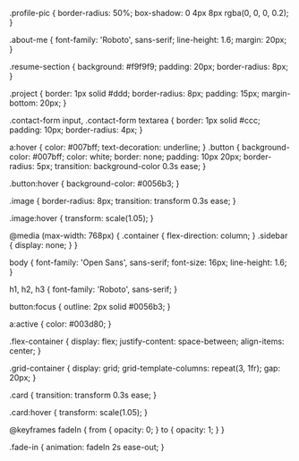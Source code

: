 <link rel="stylesheet" href="styles/home.css">
<link rel="stylesheet" href="styles/about.css">
<!-- Add more as needed -->

<link rel="stylesheet" href="styles/main.css">

.profile-pic {
    border-radius: 50%;
    box-shadow: 0 4px 8px rgba(0, 0, 0, 0.2);
}

.about-me {
    font-family: 'Roboto', sans-serif;
    line-height: 1.6;
    margin: 20px;
}

.resume-section {
    background: #f9f9f9;
    padding: 20px;
    border-radius: 8px;
}

.project {
    border: 1px solid #ddd;
    border-radius: 8px;
    padding: 15px;
    margin-bottom: 20px;
}

.contact-form input, .contact-form textarea {
    border: 1px solid #ccc;
    padding: 10px;
    border-radius: 4px;
}

a:hover {
    color: #007bff;
    text-decoration: underline;
}
.button {
    background-color: #007bff;
    color: white;
    border: none;
    padding: 10px 20px;
    border-radius: 5px;
    transition: background-color 0.3s ease;
}

.button:hover {
    background-color: #0056b3;
}

.image {
    border-radius: 8px;
    transition: transform 0.3s ease;
}

.image:hover {
    transform: scale(1.05);
}

@media (max-width: 768px) {
    .container {
        flex-direction: column;
    }
    .sidebar {
        display: none;
    }
}

body {
    font-family: 'Open Sans', sans-serif;
    font-size: 16px;
    line-height: 1.6;
}

h1, h2, h3 {
    font-family: 'Roboto', sans-serif;
}

button:focus {
    outline: 2px solid #0056b3;
}

a:active {
    color: #003d80;
}

.flex-container {
    display: flex;
    justify-content: space-between;
    align-items: center;
}

.grid-container {
    display: grid;
    grid-template-columns: repeat(3, 1fr);
    gap: 20px;
}

.card {
    transition: transform 0.3s ease;
}

.card:hover {
    transform: scale(1.05);
}

@keyframes fadeIn {
    from { opacity: 0; }
    to { opacity: 1; }
}

.fade-in {
    animation: fadeIn 2s ease-out;
}
